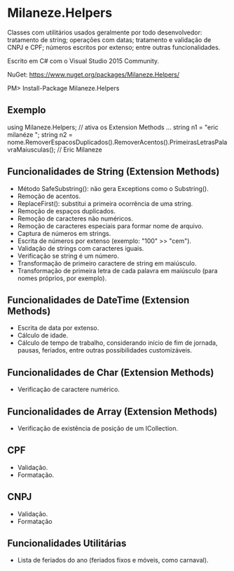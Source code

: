 # Milaneze.Helpers
Classes com utilitários usados geralmente por todo desenvolvedor: tratamento de string; operações com datas; tratamento e validação de CNPJ e CPF; números escritos por extenso; entre outras funcionalidades.

Escrito em C# com o Visual Studio 2015 Community.

NuGet: https://www.nuget.org/packages/Milaneze.Helpers/

PM> Install-Package Milaneze.Helpers

## Exemplo
using Milaneze.Helpers; // ativa os Extension Methods
...
string n1 = "eric    milanéze   ";
string n2 = nome.RemoverEspacosDuplicados().RemoverAcentos().PrimeirasLetrasPalavraMaiusculas(); // Eric Milaneze


## Funcionalidades de String (Extension Methods)
* Método SafeSubstring(): não gera Exceptions como o Substring().
* Remoção de acentos.
* ReplaceFirst(): substitui a primeira ocorrência de uma string.
* Remoção de espaços duplicados.
* Remoção de caracteres não numéricos.
* Remoção de caracteres especiais para formar nome de arquivo.
* Captura de números em strings.
* Escrita de números por extenso (exemplo: "100" >> "cem").
* Validação de strings com caracteres iguais.
* Verificação se string é um número.
* Transformação de primeiro caractere de string em maiúsculo.
* Transformação de primeira letra de cada palavra em maiúsculo (para nomes próprios, por exemplo).

## Funcionalidades de DateTime (Extension Methods)
* Escrita de data por extenso.
* Cálculo de idade.
* Cálculo de tempo de trabalho, considerando início de fim de jornada, pausas, feriados, entre outras possibilidades customizáveis.

## Funcionalidades de Char (Extension Methods)
* Verificação de caractere numérico.

## Funcionalidades de Array (Extension Methods)
* Verificação de existência de posição de um ICollection.

## CPF
* Validação.
* Formatação.

## CNPJ
* Validação.
* Formatação

## Funcionalidades Utilitárias
* Lista de feriados do ano (feriados fixos e móveis, como carnaval).